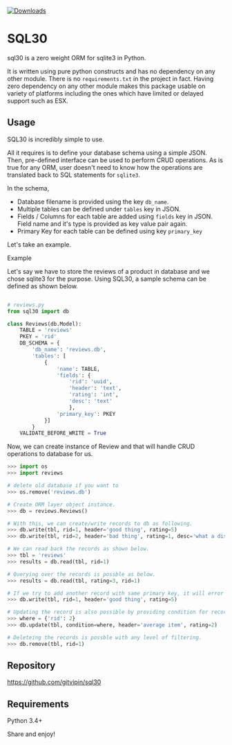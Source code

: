 [![Downloads](https://pepy.tech/badge/sql30)](https://pepy.tech/project/sql30)

# SQL30

sql30 is a zero weight ORM for sqlite3 in Python. 

It is written using pure python constructs and has no dependency on any other module. There is no `requirements.txt` in the project in fact. Having zero dependency on any other module makes this package usable on variety of platforms including the ones which have limited or delayed support such as ESX.


Usage
------------

SQL30 is incredibly simple to use. 

All it requires is to define your database schema using a simple JSON. Then, pre-defined interface can be used to perform CRUD operations. As is true for any ORM, user doesn't need to know how the operations are translated back to SQL statements for `sqlite3`. 

In the schema,
- Database filename is provided using the key `db_name`.
- Multiple tables can be defined under `tables` key in JSON.
- Fields / Columns for each table are added using `fields` key in JSON. Field name and it's type is provided as key value pair again.
- Primary Key for each table can be defined using key `primary_key`

Let's take an example. 

Example

Let's say we have to store the reviews of a product in database and we chose sqlite3 for the purpose. Using SQL30, a sample schema can be defined as shown below.


```python

# reviews.py
from sql30 import db

class Reviews(db.Model):
    TABLE = 'reviews'
    PKEY = 'rid'
    DB_SCHEMA = {
        'db_name': 'reviews.db',
        'tables': [
            {
                'name': TABLE,
                'fields': {
                    'rid': 'uuid',
                    'header': 'text',
                    'rating': 'int',
                    'desc': 'text'
                    },
                'primary_key': PKEY
            }]
        }
    VALIDATE_BEFORE_WRITE = True

```

Now, we can create instance of Review and that will handle CRUD operations to database for us. 

```python
>>> import os
>>> import reviews

# delete old database if you want to
>>> os.remove('reviews.db')

# Create ORM layer object instance.
>>> db = reviews.Reviews()

# With this, we can create/write records to db as following.
>>> db.write(tbl, rid=1, header='good thing', rating=5)
>>> db.write(tbl, rid=2, header='bad thing', rating=1, desc='what a disgusting thing')

# We can read back the records as shown below.
>>> tbl = 'reviews'
>>> results = db.read(tbl, rid=1)

# Querying over the records is possble as below.
>>> results = db.read(tbl, rating=3, rid=1)

# If we try to add another record with same primary key, it will error out.
>>> db.write(tbl, rid=1, header='good thing', rating=5)

# Updating the record is also possible by providing condition for records and updated values.
>>> where = {'rid': 2}
>>> db.update(tbl, condition=where, header='average item', rating=2)

# Deleteing the records is possble with any level of filtering.
>>> db.remove(tbl, rid=1)
```


Repository
------------
https://github.com/gitvipin/sql30 


Requirements
------------
Python 3.4+

Share and enjoy!
